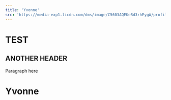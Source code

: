 ```yaml
---
title: 'Yvonne'
src: 'https://media-exp1.licdn.com/dms/image/C5603AQEKeBd3rhEygA/profile-displayphoto-shrink_400_400/0?e=1610582400&v=beta&t=BywtoObpT9INzb-orCq_D-ZqN7C23HxCwstw17pWU4o'
---
```


# TEST

## ANOTHER HEADER

Paragraph here

# Yvonne
